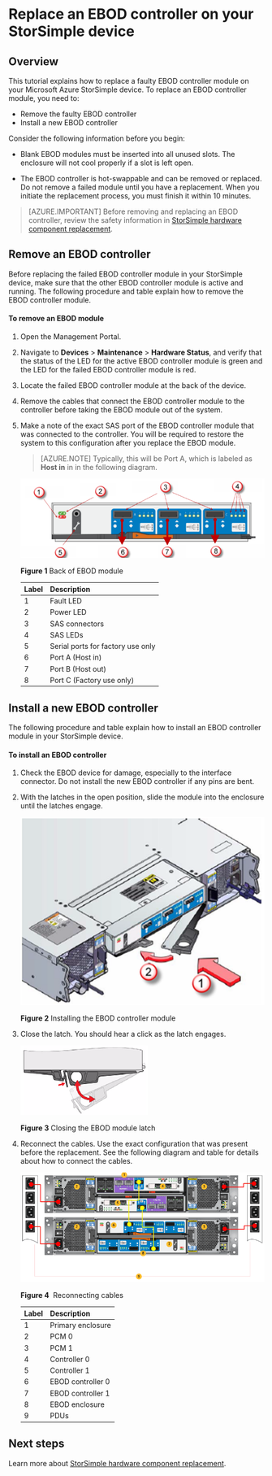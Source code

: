 <properties 
   pageTitle="Replace a StorSimple EBOD controller | Microsoft Azure"
   description="Explains how to remove and replace one or both EBOD controllers on a StorSimple 8600 device."
   services="storsimple"
   documentationCenter=""
   authors="alkohli"
   manager="carolz"
   editor="" />
<tags 
   ms.service="storsimple"
   ms.devlang="NA"
   ms.topic="article"
   ms.tgt_pltfrm="NA"
   ms.workload="TBD"
   ms.date="08/12/2015"
   ms.author="alkohli" />

# Replace an EBOD controller on your StorSimple device

## Overview

This tutorial explains how to replace a faulty EBOD controller module on your Microsoft Azure StorSimple device. To replace an EBOD controller module, you need to:

- Remove the faulty EBOD controller
- Install a new EBOD controller

Consider the following information before you begin:

- Blank EBOD modules must be inserted into all unused slots. The enclosure will not cool properly if a slot is left open.

- The EBOD controller is hot-swappable and can be removed or replaced. Do not remove a failed module until you have a replacement. When you initiate the replacement process, you must finish it within 10 minutes.

>[AZURE.IMPORTANT] Before removing and replacing an EBOD controller, review the safety information in [StorSimple hardware component replacement](storsimple-hardware-component-replacement.md).

## Remove an EBOD controller

Before replacing the failed EBOD controller module in your StorSimple device, make sure that the other EBOD controller module is active and running. The following procedure and table explain how to remove the EBOD controller module.

#### To remove an EBOD module

1. Open the Management Portal.

2. Navigate to **Devices** > **Maintenance** > **Hardware Status**, and verify that the status of the LED for the active EBOD controller module is green and the LED for the failed EBOD controller module is red.

3. Locate the failed EBOD controller module at the back of the device.

4. Remove the cables that connect the EBOD controller module to the controller before taking the EBOD module out of the system.

5. Make a note of the exact SAS port of the EBOD controller module that was connected to the controller. You will be required to restore the system to this configuration after you replace the EBOD module. 

    >[AZURE.NOTE] Typically, this will be Port A, which is labeled as **Host in** in in the following diagram.

    ![Backplane of EBOD controller](./media/storsimple-ebod-controller-replacement/IC741049.png)

     **Figure 1** Back of EBOD module

    |Label|Description|
    |:----|:----------|
    |1|Fault LED|
    |2|Power LED|
    |3|SAS connectors|
    |4|SAS LEDs|
    |5|Serial ports for factory use only|
    |6|Port A (Host in)|
    |7|Port B (Host out)|
    |8|Port C (Factory use only)|

## Install a new EBOD controller

The following procedure and table explain how to install an EBOD controller module in your StorSimple device.

#### To install an EBOD controller

1. Check the EBOD device for damage, especially to the interface connector. Do not install the new EBOD controller if any pins are bent.

2. With the latches in the open position, slide the module into the enclosure until the latches engage.

    ![Installing EBOD controller](./media/storsimple-ebod-controller-replacement/IC741050.png)

    **Figure 2** Installing the EBOD controller module

3. Close the latch. You should hear a click as the latch engages.

    ![Releasing EBOD latch](./media/storsimple-ebod-controller-replacement/IC741047.png)

    **Figure 3** Closing the EBOD module latch

4. Reconnect the cables. Use the exact configuration that was present before the replacement. See the following diagram and table for details about how to connect the cables.

    ![Cable your 4U device for power](./media/storsimple-ebod-controller-replacement/IC770723.png)

    **Figure 4**  Reconnecting cables

    |Label|Description|
    |:----|:----------|
    |1|Primary enclosure|
    |2|PCM 0|
    |3|PCM 1|
    |4|Controller 0|
    |5|Controller 1|
    |6|EBOD controller 0|
    |7|EBOD controller 1|
    |8|EBOD enclosure|
    |9|PDUs|

## Next steps

Learn more about [StorSimple hardware component replacement](storsimple-hardware-component-replacement.md).